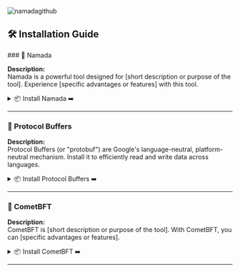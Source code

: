 ![namadagithub](https://github.com/Crouton-Digital/guide/assets/113435724/bd6273b8-5b47-4201-b6c6-4cacbe9df032)

## 🛠 Installation Guide

\### 🚀 Namada 

**Description:**  
Namada is a powerful tool designed for [short description or purpose of the tool]. Experience [specific advantages or features] with this tool.

<details>
  <summary>📦 Install Namada ➡️</summary>
  
  - **Set the desired version**:
    ```bash
    NAMADA_TAG="v0.23.1"
    ```

  - **Download and extract**:
    ```bash
    curl -L -o namada.tar.gz "https://github.com/anoma/namada/releases/download/$NAMADA_TAG/namada-${NAMADA_TAG}-Linux-x86_64.tar.gz"
    tar -xvf namada.tar.gz
    ```

  - **Move to `/usr/local/bin`**:
    ```bash
    sudo mv namada-${NAMADA_TAG}-Linux-x86_64/* /usr/local/bin/
    ```

  - **Cleanup**:
    ```bash
    rm -rf namada-${NAMADA_TAG}-Linux-x86_64 namada.tar.gz
    ```

  - **Verify the installation**:
    ```bash
    namada --version
    ```

</details>

---

### 🔄 Protocol Buffers 

**Description:**  
Protocol Buffers (or "protobuf") are Google's language-neutral, platform-neutral mechanism. Install it to efficiently read and write data across languages.

<details>
  <summary>📦 Install Protocol Buffers ➡️</summary>
  
  - **Set the desired version**:
    ```bash
    PROTOBUF_TAG="v23.3"
    ```

  - **Download and extract**:
    ```bash
    curl -L -o protobuf.zip "https://github.com/protocolbuffers/protobuf/releases/download/$PROTOBUF_TAG/protoc-${PROTOBUF_TAG#v}-linux-x86_64.zip"
    unzip protobuf.zip
    ```

  - **Move to `/usr/local/bin` and `/usr/local/include`**:
    ```bash
    sudo mv bin/protoc /usr/local/bin/
    sudo mv -r include/* /usr/local/include/
    ```

  - **Cleanup**:
    ```bash
    rm -rf protobuf.zip bin include
    ```

  - **Verify the installation**:
    ```bash
    protoc --version
    ```

</details>

---

### 🌌 CometBFT 

**Description:**  
CometBFT is [short description or purpose of the tool]. With CometBFT, you can [specific advantages or features].

<details>
  <summary>📦 Install CometBFT ➡️</summary>
  
  - **Set the desired version**:
    ```bash
    COMETBFT_TAG="v0.37.2"
    ```

  - **Download and extract**:
    ```bash
    curl -L -o cometbft.tar.gz "https://github.com/cometbft/cometbft/releases/download/$COMETBFT_TAG/cometbft_${COMETBFT_TAG#v}_linux_amd64.tar.gz"
    tar -xvf cometbft.tar.gz
    ```

  - **Move to `/usr/local/bin`**:
    ```bash
    sudo mv cometbft_${COMETBFT_TAG#v}_linux_amd64/cometbft /usr/local/bin/
    ```

  - **Cleanup**:
    ```bash
    rm -rf cometbft_${COMETBFT_TAG#v}_linux_amd64 cometbft.tar.gz
    ```

  - **Verify the installation**:
    ```bash
    cometbft version
    ```

</details>

---
